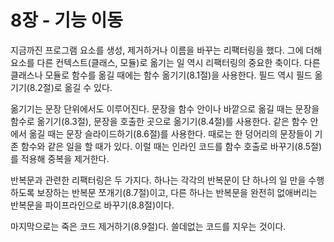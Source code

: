 # 8장 - 기능 이동

지금까진 프로그램 요소를 생성, 제거하거나 이름을 바꾸는 리팩터링을 했다.
그에 더해 요소를 다른 컨텍스트(클래스, 모듈)로 옮기는 일 역시 리팩터링의 중요한 축이다.
다른 클래스나 모듈로 함수를 옮길 때에는 함수 옮기기(8.1절)을 사용한다. 필드 역시 필드 옮기기(8.2절)로 옮길 수 있다.

옮기기는 문장 단위에서도 이루어진다.
문장을 함수 안이나 바깥으로 옮길 때는 문장을 함수로 옮기기(8.3절), 문장을 호출한 곳으로 옮기기(8.4절)를 사용한다.
같은 함수 안에서 옮길 때는 문장 슬라이드하기(8.6절)를 사용한다.
때로는 한 덩어리의 문장들이 기존 함수와 같은 일을 할 때가 있다. 이럴 때는 인라인 코드를 함수 호출로 바꾸기(8.5절)를 적용해 중복을 제거한다.

반복문과 관련한 리팩터링은 두 가지다.
하나는 각각의 반복문이 단 하나의 일 만을 수행하도록 보장하는 반복문 쪼개기(8.7절)이고,
다른 하나는 반복문을 완전히 없애버리는 반복문을 파이프라인으로 바꾸기(8.8절)이다.

마지막으로는 죽은 코드 제거하기(8.9절)다. 쓸데없는 코드를 지우는 것이다.
